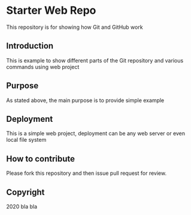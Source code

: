# Starter Web Repo

This repository is for showing how Git and GitHub work
## Introduction
This is example to show different parts of the Git repository and various commands using web project

## Purpose
As stated above, the main purpose is to provide simple example
## Deployment
This is a simple web project, deployment can be any web server or even local file system
## How to contribute
Please fork this repository and then issue pull request for review.
## Copyright
2020 bla bla
